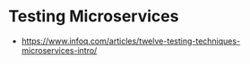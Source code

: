 # Testing Microservices

- https://www.infoq.com/articles/twelve-testing-techniques-microservices-intro/
